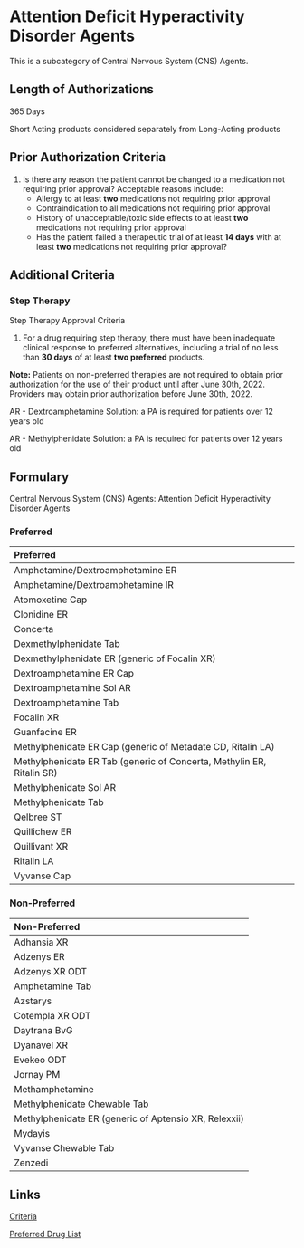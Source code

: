 # Attention Deficit Hyperactivity Disorder Agents

This is a subcategory of Central Nervous System (CNS) Agents.

## Length of Authorizations

365 Days

Short Acting products considered separately from Long-Acting products

## Prior Authorization Criteria

1.  Is there any reason the patient cannot be changed to a medication not requiring prior approval? Acceptable reasons include:
    -   Allergy to at least **two** medications not requiring prior approval
    -   Contraindication to all medications not requiring prior approval
    -   History of unacceptable/toxic side effects to at least **two** medications not requiring prior approval
    -   Has the patient failed a therapeutic trial of at least **14 days** with at least **two** medications not requiring prior approval?

## Additional Criteria

### Step Therapy

Step Therapy Approval Criteria

1.  For a drug requiring step therapy, there must have been inadequate clinical response to preferred alternatives, including a trial of no less than **30 days** of at least **two preferred** products.

**Note:** Patients on non-preferred therapies are not required to obtain prior authorization for the use of their product until after June 30th, 2022. Providers may obtain prior authorization before June 30th, 2022.

AR - Dextroamphetamine Solution: a PA is required for patients over 12 years old

AR - Methylphenidate Solution: a PA is required for patients over 12 years old

## Formulary

Central Nervous System (CNS) Agents: Attention Deficit Hyperactivity Disorder Agents

### Preferred

| Preferred                                                             |
| :-------------------------------------------------------------------- |
| Amphetamine/Dextroamphetamine ER                                      |
| Amphetamine/Dextroamphetamine IR                                      |
| Atomoxetine Cap                                                       |
| Clonidine ER                                                          |
| Concerta                                                              |
| Dexmethylphenidate Tab                                                |
| Dexmethylphenidate ER (generic of Focalin XR)                         |
| Dextroamphetamine ER Cap                                              |
| Dextroamphetamine Sol AR                                              |
| Dextroamphetamine Tab                                                 |
| Focalin XR                                                            |
| Guanfacine ER                                                         |
| Methylphenidate ER Cap (generic of Metadate CD, Ritalin LA)           |
| Methylphenidate ER Tab (generic of Concerta, Methylin ER, Ritalin SR) |
| Methylphenidate Sol AR                                                |
| Methylphenidate Tab                                                   |
| Qelbree ST                                                            |
| Quillichew ER                                                         |
| Quillivant XR                                                         |
| Ritalin LA                                                            |
| Vyvanse Cap                                                           |

### Non-Preferred

| Non-Preferred                                         |
| :---------------------------------------------------- |
| Adhansia XR                                           |
| Adzenys ER                                            |
| Adzenys XR ODT                                        |
| Amphetamine Tab                                       |
| Azstarys                                              |
| Cotempla XR ODT                                       |
| Daytrana BvG                                          |
| Dyanavel XR                                           |
| Evekeo ODT                                            |
| Jornay PM                                             |
| Methamphetamine                                       |
| Methylphenidate Chewable Tab                          |
| Methylphenidate ER (generic of Aptensio XR, Relexxii) |
| Mydayis                                               |
| Vyvanse Chewable Tab                                  |
| Zenzedi                                               |

## Links

[Criteria](https://pharmacy.medicaid.ohio.gov/sites/default/files/20221001_UPDL_Criteria_APPROVED.pdf#page=31)

[Preferred Drug List](https://pharmacy.medicaid.ohio.gov/sites/default/files/20221001_UPDL_APPROVED_.pdf#page=15)